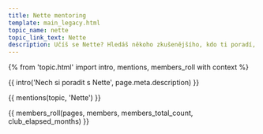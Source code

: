 ```yaml
---
title: Nette mentoring
template: main_legacy.html
topic_name: nette
topic_link_text: Nette
description: Učíš se Nette? Hledáš někoho zkušenějšího, kdo ti poradí, když se zasekneš? Kdo ti ukáže správné postupy a nasměruje tě na kvalitní návody nebo kurzy?
---
```

{% from 'topic.html' import intro, mentions, members_roll with context %}

{{ intro('Nech si poradit s Nette', page.meta.description) }}

{{ mentions(topic, 'Nette') }}

{{ members_roll(pages, members, members_total_count, club_elapsed_months) }}
